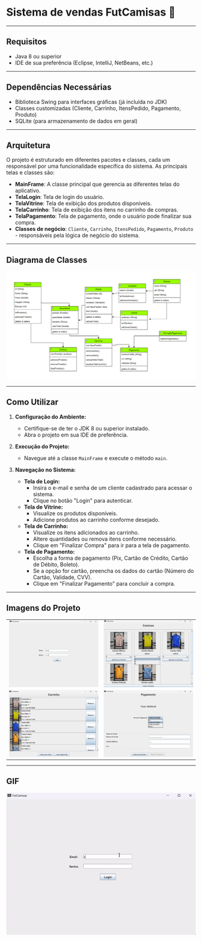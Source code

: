 # Sistema de vendas FutCamisas 👕

---

## Requisitos

- Java 8 ou superior
- IDE de sua preferência (Eclipse, IntelliJ, NetBeans, etc.)

---

## Dependências Necessárias

- Biblioteca Swing para interfaces gráficas (já incluída no JDK)
- Classes customizadas (Cliente, Carrinho, ItensPedido, Pagamento, Produto)
- SQLite (para armazenamento de dados em geral)

---

## Arquitetura

O projeto é estruturado em diferentes pacotes e classes, cada um responsável por uma funcionalidade específica do sistema. As principais telas e classes são:

- **MainFrame**: A classe principal que gerencia as diferentes telas do aplicativo.
- **TelaLogin**: Tela de login do usuário.
- **TelaVitrine**: Tela de exibição dos produtos disponíveis.
- **TelaCarrinho**: Tela de exibição dos itens no carrinho de compras.
- **TelaPagamento**: Tela de pagamento, onde o usuário pode finalizar sua compra.
- **Classes de negócio**: `Cliente`, `Carrinho`, `ItensPedido`, `Pagamento`, `Produto` - responsáveis pela lógica de negócio do sistema.

---

## Diagrama de Classes

![Diagrama de Classes](https://github.com/EmanuelTarso/Trabalho-final-de-LP-POO/blob/main/Img/Diagrama_FutCamisas.png)

---

## Como Utilizar

1. **Configuração do Ambiente:**
   - Certifique-se de ter o JDK 8 ou superior instalado.
   - Abra o projeto em sua IDE de preferência.

2. **Execução do Projeto:**
   - Navegue até a classe `MainFrame` e execute o método `main`.

3. **Navegação no Sistema:**
   - **Tela de Login:**
     - Insira o e-mail e senha de um cliente cadastrado para acessar o sistema.
     - Clique no botão "Login" para autenticar.
   - **Tela de Vitrine:**
     - Visualize os produtos disponíveis.
     - Adicione produtos ao carrinho conforme desejado.
   - **Tela de Carrinho:**
     - Visualize os itens adicionados ao carrinho.
     - Altere quantidades ou remova itens conforme necessário.
     - Clique em "Finalizar Compra" para ir para a tela de pagamento.
   - **Tela de Pagamento:**
     - Escolha a forma de pagamento (Pix, Cartão de Crédito, Cartão de Débito, Boleto).
     - Se a opção for cartão, preencha os dados do cartão (Número do Cartão, Validade, CVV).
     - Clique em "Finalizar Pagamento" para concluir a compra.

---

## Imagens do Projeto

<table>
  <tr>
    <td align="center"><img src="https://github.com/EmanuelTarso/Trabalho-final-de-LP-POO/blob/main/Img/TelaLogin_FutCamisas.png" alt="Tela de Login" width="400"/></td>
    <td align="center"><img src="https://github.com/EmanuelTarso/Trabalho-final-de-LP-POO/blob/main/Img/TelaVitrine_FutCamisas.png" alt="Tela de Vitrine" width="400"/></td>
  </tr>
  <tr>
    <td align="center"><img src="https://github.com/EmanuelTarso/Trabalho-final-de-LP-POO/blob/main/Img/TelaCarrinho_FutCamisas.png" alt="Tela de Carrinho" width="400"/></td>
    <td align="center"><img src="https://github.com/EmanuelTarso/Trabalho-final-de-LP-POO/blob/main/Img/TelaPagamento_FutCamisas.png" alt="Tela de Pagamento" width="400"/></td>
  </tr>
</table>

---

## GIF
<div align="center">
    <img src="https://github.com/EmanuelTarso/Trabalho-final-de-LP-POO/blob/main/Img/GIF_FutCamisas.gif" alt="Descrição do GIF" width="600"/>
</div>
